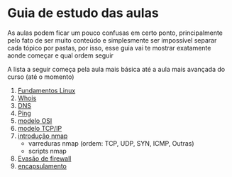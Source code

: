 # Guia de estudo das aulas

As aulas podem ficar um pouco confusas em certo ponto, principalmente pelo fato de ser muito conteúdo e simplesmente ser impossível separar cada tópico por pastas, por isso, esse guia vai te mostrar exatamente aonde começar e qual ordem seguir

A lista a seguir começa pela aula mais básica até a aula mais avançada do curso (até o momento)

1. [Fundamentos Linux](aulas/linux/fundamentos/)
2. [Whois](aulas/network/ferramentas/whois.md) 
3. [DNS](aulas/network/ferramentas/DNS.md) 
4. [Ping](aulas/network/ferramentas/ping.md)
5. [modelo OSI](aulas/network/modelo-osi.md)
6. [modelo TCP/IP](aulas/network/modeloTCPIP.md)
7. [introdução nmap](aulas/network/ferramentas/nmap/nmap.md)
	* varreduras nmap (ordem: TCP, UDP, SYN, ICMP, Outras)
	* scripts nmap
8. [Evasão de firewall](aulas/network/ferramentas/nmap/firewall-evasion.md)
9. [encapsulamento](aulas/network/encapsulamento.md)

